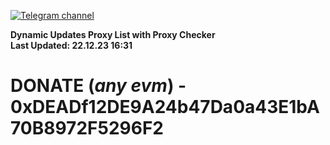 [![Telegram channel](https://img.shields.io/endpoint?url=https://runkit.io/damiankrawczyk/telegram-badge/branches/master?url=https://t.me/n4z4v0d)](https://t.me/n4z4v0d) 

**Dynamic Updates Proxy List with Proxy Checker**  
**Last Updated: 22.12.23 16:31**

# DONATE (_any evm_) - 0xDEADf12DE9A24b47Da0a43E1bA70B8972F5296F2
